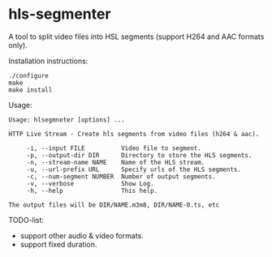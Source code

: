# hls-segmenter
A tool to split video files into HSL segments (support H264 and AAC formats only).

Installation instructions:
```
./configure
make
make install
```

Usage:
```
Usage: hlsegmneter [options] ...

HTTP Live Stream - Create hls segments from video files (h264 & aac).

     -i, --input FILE          Video file to segment.
     -p, --output-dir DIR      Directory to store the HLS segments.
     -n, --stream-name NAME    Name of the HLS stream.
     -u, --url-prefix URL      Specify urls of the HLS segments.
     -c, --num-segment NUMBER  Number of output segments.
     -v, --verbose             Show Log.
     -h, --help                This help.
     
The output files will be DIR/NAME.m3m8, DIR/NAME-0.ts, etc

```

TODO-list:
 - support other audio & video formats.
 - support fixed duration.
